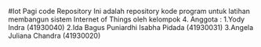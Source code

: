 #Iot Pagi code Repository
Ini adalah repository kode program untuk latihan 
membangun sistem Internet of Things oleh kelompok 4.
Anggota :
1.Yody Indra (41930040)
2.Ida Bagus Puniardhi Isabha Pidada (41930031)
3.Angela Juliana Chandra (41930020)  